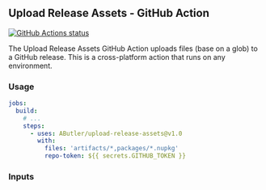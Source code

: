## Upload Release Assets - GitHub Action

<a href="https://github.com/AButler/upload-release-assets"><img alt="GitHub Actions status" src="https://github.com/AButler/upload-release-assets/workflows/CI/badge.svg"></a>

The Upload Release Assets GitHub Action uploads files (base on a glob) to a GitHub release. This is a cross-platform action that runs on any environment.

### Usage

```yml
jobs:
  build:
    # ...
    steps:
      - uses: AButler/upload-release-assets@v1.0
        with:
          files: 'artifacts/*,packages/*.nupkg'
          repo-token: ${{ secrets.GITHUB_TOKEN }}
```

### Inputs

